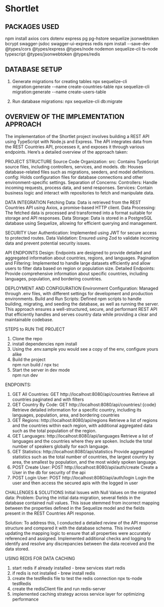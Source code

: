 # Shortlet

## PACKAGES USED
npm install axios cors dotenv express pg pg-hstore sequelize jsonwebtoken bcrypt swagger-jsdoc swagger-ui-express redis
npm install --save-dev @types/cors @types/express @types/node nodemon sequelize-cli ts-node typescript @types/jsonwebtoken @types/redis

## DATABASE SETUP
1. Generate migrations for creating tables 
npx sequelize-cli migration:generate --name create-countries-table
npx sequelize-cli migration:generate --name create-users-table

2. Run database migrations:
npx sequelize-cli db:migrate

## OVERVIEW OF THE IMPLEMENTATION APPROACH

The implementation of the Shortlet project involves building a REST API using TypeScript with Node.js and Express. The API integrates data from the REST Countries API, processes it, and exposes it through various endpoints. Here’s a detailed overview of the approach taken:

PROJECT STRUCTURE
Source Code Organization:
src: Contains TypeScript source files, including controllers, services, and models.
db: Houses database-related files such as migrations, seeders, and model definitions.
config: Holds configuration files for database connections and other environment-specific settings.
Separation of Concerns:
Controllers: Handle incoming requests, process data, and send responses.
Services: Contain business logic and interact with repositories to fetch and manipulate data.

DATA INTEGRATION
Fetching Data: Data is retrieved from the REST Countries API using Axios, a promise-based HTTP client.
Data Processing: The fetched data is processed and transformed into a format suitable for storage and API responses.
Data Storage: Data is stored in a PostgreSQL database using Sequelize, allowing for efficient querying and management.

SECURITY
User Authentication: Implemented using JWT for secure access to protected routes.
Data Validation: Ensured using Zod to validate incoming data and prevent potential security issues.

API ENDPOINTS
Design: Endpoints are designed to provide detailed and aggregated information about countries, regions, and languages.
Pagination and Filtering: Implemented to handle large datasets efficiently and allow users to filter data based on region or population size.
Detailed Endpoints: Provide comprehensive information about specific countries, including languages, population, and bordering countries.

DEPLOYMENT AND CONFIGURATION
Environment Configuration: Managed through .env files, with different settings for development and production environments.
Build and Run Scripts: Defined npm scripts to handle building, migrating, and seeding the database, as well as running the server.
This approach ensures a well-structured, secure, and performant REST API that efficiently handles and serves country data while providing a clear and maintainable codebase.


STEPS to RUN THE PROJECT  
1. Clone the repo
2. install dependencies
    npm install
3. Using the .env.sample you would see a copy of the env, configure yours alike 
4. Build the project  
    npm run build / npx tsc
5. Start the server in dev mode  
    npm run dev

ENDPOINTS: 
1. GET All Countries: GET http://localhost:8080/api/countries
    Retrieve all countries paginated and with filters
2. GET Country By Code: GET http://localhost:8080/api/countries/:{code}
    Retrieve detailed information for a specific country, including its languages, population, area, and bordering countries
3. GET Regions: http://localhost:8080/api/regions
    Retrieve a list of regions and the countries within each region, with additional aggregated data such as the total population of the region.
4. GET Languages: http://localhost:8080/api/languages
    Retrieve a list of languages and the countries where they are spoken. Include the total number of speakers globally for each language.
5. GET Statistics: http://localhost:8080/api/statistics
    Provide aggregated statistics such as the total number of countries, the largest country by area, the smallest by population, and the most widely spoken language.
4. POST Create User: POST http://localhost:8080/api/auth/create
    Create a User in the db for security of the api 
5. POST Login User: POST http://localhost:8080/api/auth/login
    Login the user and then access the secured apis with the logged in user


CHALLENGES & SOLUTIONS
Initial Issues with Null Values on the migrated data:
Problem: During the initial data migration, several fields in the database contained null values. This issue stemmed from incorrect mapping between the properties defined in the Sequelize model and the fields present in the REST Countries API response.

Solution: To address this, I conducted a detailed review of the API response structure and compared it with the database schema. This involved updating the mapping logic to ensure that all properties were accurately referenced and assigned. Implemented additional checks and logging to identify and resolve any discrepancies between the data received and the data stored.


USING REDIS FOR DATA CACHING
1. start redis if already installed  - brew services start redis
2. if redis is not installed - brew install redis
3. create the testRedis file to test the redis connection 
    npx ts-node testRedis
4. create the redisClient file and run 
    redis-server
5. implemented caching strategy across service layer for optimizing performance 

